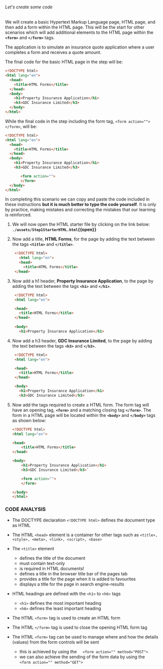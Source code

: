 ###### Let's create some code

We will create a basic Hypertext Markup Language page, HTML page, and then add a form within the HTML page. This will be the start for other scenarios which will add additional elements to the HTML page within the **`<form>`** and **`</form>`** tags.

The application is to simulate an insurance quote application where a user completes a form and receives a quote amount.

The final code for the basic HTML page in the step will be:

```HTML
<!DOCTYPE html>
<html lang="en">
  <head>
    <title>HTML Forms</title>
  </head>
  <body>
    <h1>Property Insurance Application</h1>
    <h3>GDC Insurance Limited</h3>
  </body>
</html>
```

While the final code in the step including the form tag, ```<form action=""> </form>```, will be:

```HTML
<!DOCTYPE html>
<html lang="en">
  <head>
    <title>HTML Forms</title>
  </head>
  <body>
    <h1>Property Insurance Application</h1>
    <h3>GDC Insurance Limited</h3>

       <form action="">
       </form>
  </body>
</html>
```

In completing this scenario we can copy and paste the code included in these instructions **but it is much better to type the code yourself**. It is only by practice, making mistakes and correcting the mistakes that our learning is reinforced.

1. We will now open the HTML starter file by clicking on the link below:
   **`./assets/Step1StarterHTML.html`{{open}}**
  &nbsp;

2. Now add a title, **HTML Forms**, for the page by adding the text between the tags **`<title>`** and **`</title>`**.

   ```HTML
    <!DOCTYPE html>
      <html lang="en">  
      <head>
        <title>HTML Forms</title>
    </head>
    ```

3. Now add a h1 header, **Property Insurance Application**, to the page by adding the text between the tags **`<h1>`** and **`</h1>`**.

   ```HTML
    <!DOCTYPE html>
    <html lang="en">

    <head>
      <title>HTML Forms</title>
    </head>
    
    <body>
      <h1>Property Insurance Application</h1>
    ```

4. Now add a h3 header, **GDC Insurance Limited**, to the page by adding the text between the tags **`<h3>`** and **`</h3>`**.

   ```HTML
    <!DOCTYPE html>
    <html lang="en">

    <head>
      <title>HTML Forms</title>
    </head>

    <body>
      <h1>Property Insurance Application</h1>
      <h3>GDC Insurance Limited</h3>
   ```

5. Now add the tags required to create a HTML form. The form tag will have an opening tag, **`<form>`** and a matching closing tag **`</form>`**. The form in a HTML page will be located within the **`<body>`** and **`</body>`** tags as shown below:

    ```HTML
    <!DOCTYPE html>
    <html lang="en">

    <head>
        <title>HTML Forms</title>
    </head>

    <body>
        <h1>Property Insurance Application</h1>
        <h3>GDC Insurance Limited</h3>`

        <form action="">
        </form>

    </body>
    </html>
    ```

### CODE ANALYSIS ###

  - The DOCTYPE declaration `<!DOCTYPE html>` defines the document type as HTML
  - The HTML `<head>` element is a container for other tags such as `<title>, <style>, <meta>, <link>, <script>, <base>`
  - The `<title>` element
    - defines the title of the document
    - must contain text-only
    - is required in HTML documents!
    - defines a title in the browser title bar of the pages tab
    - provides a title for the page when it is added to favourites
    - displays a title for the page in search engine-results

 - HTML headings are defined with the `<h1>` to `<h6>` tags
   - `<h1>` defines the most important heading
   - `<h6>` defines the least important heading

 - The HTML `<form>` tag is used to create an HTML form
 - The HTML `</form>` tag is used to close the opening HTML form tag
 - The HTML `<form>` tag can be used to manage where and how the details (values) from the form controls will be sent 
   - this is achieved by using the 
     `<form action="" method="POST">`
   - we can also achieve the sending of the form data by using the
     `<form action="" method="GET">`
